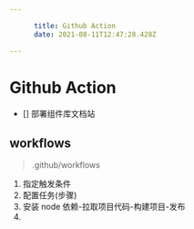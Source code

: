 ```yaml
---

      title: Github Action
      date: 2021-08-11T12:47:28.428Z

---
```


# Github Action

- [] 部署组件库文档站

## workflows

> .github/workflows

1. 指定触发条件
2. 配置任务(步骤)
3. 安装 node 依赖-拉取项目代码-构建项目-发布
4.
